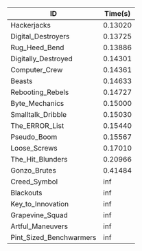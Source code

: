 |ID|Time(s)|
|-|-|
|Hackerjacks|0.13020|
|Digital_Destroyers|0.13725|
|Rug_Heed_Bend|0.13886|
|Digitally_Destroyed|0.14301|
|Computer_Crew|0.14361|
|Beasts|0.14633|
|Rebooting_Rebels|0.14727|
|Byte_Mechanics|0.15000|
|Smalltalk_Dribble|0.15030|
|The_ERROR_List|0.15440|
|Pseudo_Boom|0.15567|
|Loose_Screws|0.17010|
|The_Hit_Blunders|0.20966|
|Gonzo_Brutes|0.41484|
|Creed_Symbol|inf|
|Blackouts|inf|
|Key_to_Innovation|inf|
|Grapevine_Squad|inf|
|Artful_Maneuvers|inf|
|Pint_Sized_Benchwarmers|inf|
